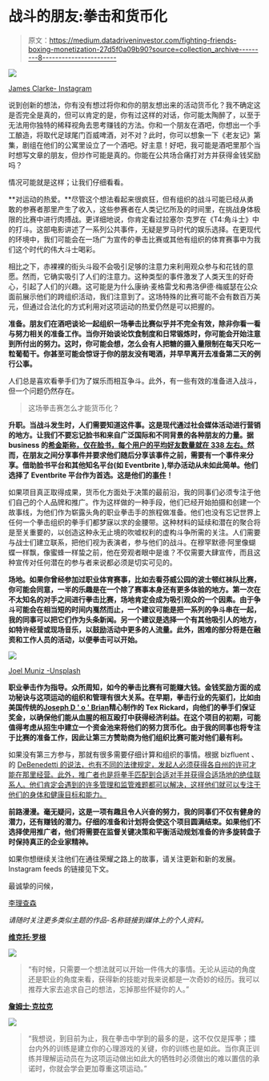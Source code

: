# 战斗的朋友:拳击和货币化

> 原文：<https://medium.datadriveninvestor.com/fighting-friends-boxing-monetization-27d5f0a09b90?source=collection_archive---------8----------------------->

![](img/155afd282c64d79ba89de9ea9c1ab0f3.png)

[James Clarke- Instagram](https://www.instagram.com/jamesclarke93/)

说到创新的想法，你有没有想过将你和你的朋友想出来的活动货币化？我不确定这是否完全是真的，但可以肯定的是，你有过这样的对话，你可能太陶醉了，以至于无法用你独特的稀释视角去思考赚钱的方法。你和一个朋友在酒吧，你想出一个手工酿造，将取代足球尾门百威啤酒，对不对？此时，你可以想象一下《老友记》第集，剧组在他们的公寓里设立了一个酒吧。好主意！好吧，我可能是酒吧里那个当时想写文章的朋友，但炒作可能是真的。你能在公共场合痛打对方并获得金钱奖励吗？

情况可能就是这样；让我们仔细看看。

**对运动的热爱。**尽管这个想法看起来很疯狂，但有组织的战斗可能已经从勇敢的参赛者那里产生了收入，这些参赛者在人类记忆所及的时间里，在挑战身体极限的比赛中进行肉搏战。更详细地说，你肯定看过拉塞尔·克罗在《T4:角斗士》中的打斗。这部电影讲述了一系列公共事件，无疑是罗马时代的娱乐选择。在更现代的环境中，我们可能会在一场广为宣传的拳击比赛或其他有组织的体育赛事中为我们这个时代的伟大斗士喝彩。

相比之下，赤裸裸的街头斗殴不会吸引足够的注意力来利用观众参与和花钱的意愿。然而，它确实吸引了人们的注意力。这种类型的事件激发了人类天生的好奇心，引起了人们的兴趣。这可能是为什么康纳·麦格雷戈和弗洛伊德·梅威瑟在公众面前展示他们的跨组织活动，我们注意到了。这场特殊的比赛可能不会有数百万美元，但通过合法化的方式利用对这项运动的热爱仍然是可以把握的。

**准备。朋友们在酒吧谈论一起组织一场拳击比赛似乎并不完全有效，除非你看一看与努力相关的准备工作。当你开始谈论饮食制度和日常锻炼时，你可能会开始注意到所付出的努力。这时，你可能会想，怎么会有人把糖的摄入量限制在每天只吃一粒葡萄干。你甚至可能会惊讶于你的朋友没有喝酒，并早早离开去准备第二天的例行公事。**

人们总是喜欢看拳手们为了娱乐而相互争斗。此外，有一些有效的准备进入战斗，但一个问题仍然存在。

> 这场拳击赛怎么才能货币化？

**升职。当战斗发生时，人们需要知道这件事。这是现代通过社会媒体活动进行营销的地方。让我们不要忘记脸书和来自广泛国际和不同背景的各种朋友的力量。据 business 的[希金斯称，仅在脸书，每个用户的平均好友数量就在 338 左右。](https://www.bustle.com/articles/158302-the-ideal-number-of-best-friends-is-lower-than-you-think-but-dont-start-dropping-people)然而，在朋友之间分享事件并要求他们随后分享该事件之前，需要有一个事件来分享。借助脸书平台和其他知名平台(如 Eventbrite ),举办活动从未如此简单。他们选择了 Eventbrite 平台作为首选。这是他们的[事件](https://www.eventbrite.co.uk/e/jc-vs-tr-amateur-boxing-fight-tickets-50751352662)！**

如果项目真正取得成果，货币化方面处于决策的最前沿，我的同事们必须专注于他们自己的个人品牌和推广。作为这样做的一种手段，他们已经开始拍摄和创建一个故事线，为他们作为崭露头角的职业拳击手的旅程做准备。他们也没有忘记世界上任何一个拳击组织的拳手们都梦寐以求的金腰带。这种材料的延续和潜在的聚合将是至关重要的，以创造这种永无止境的吹嘘权利的虚构斗争所需的关注。人们需要与战士们建立联系，把他们视为表演者，参与他们的战斗。在穆罕默德·阿里像蝴蝶一样飘，像蜜蜂一样蛰之前，他在旁观者眼中是谁？不仅需要大肆宣传，而且这种宣传对任何潜在的参与者来说都必须是切实可见的。

**场地。如果你曾经参加过职业体育赛事，比如去看芬威公园的波士顿红袜队比赛，你可能会同意，一半的乐趣是在一个除了赛事本身还有更多体验的地方。第一次在不太知名的对手之间进行拳击比赛，场地肯定会成为吸引观众的一个因素。由于争斗可能会在相当短的时间内戛然而止，一个建议可能是把一系列的争斗串在一起，我的同事可以把它们作为头条新闻。另一个建议是选择一个有其他吸引人的地方，如特许经营或现场音乐，以鼓励活动中更多的人流量。此外，困难的部分将是在融资和工作人员的活动，以便拳击可以开始。**

![](img/f35bd197bb7efcaaad3df804e63db991.png)

[Joel Muniz -Unsplash](https://unsplash.com/photos/lUK16p_JtCM)

**职业拳击作为指导。众所周知，如今的拳击比赛有可能赚大钱。金钱奖励方面的成功秘诀与这项运动的组织和管理有很大关系。在早期，拳击行业的先驱们，比如由美国传统的[Joseph D ' o ' Brian](https://bizfluent.com/how-5006693-start-boxing-promotion-business.html)精心制作的 Tex Rickard，向他们的拳手们保证奖金，以确保他们能从血腥的相互殴打中获得经济利益。在这个项目的初期，可能值得考虑从招生中建立一个资金池来将他们的努力货币化。由于我的同事也将专注于比赛的准备工作，因此让第三方赞助商为他们组织比赛可能对他们最有利。**

如果没有第三方参与，那就有很多需要仔细计算和组织的事情。根据 bizfluent 、的 [DeBenedetti 的说法，也有不同的法律规定，发起人必须获得各自州的许可才能在那里经营。此外，推广者也是将拳手匹配到合适对手并获得合适场地的绝佳联系人。他们肯定会遇到的许多管理和监管难题都可以解决，这样他们就可以专注于他们的身体和健康目标和能力。](https://bizfluent.com/how-5006693-start-boxing-promotion-business.html)

**前路漫漫。毫无疑问，这是一项有趣且令人兴奋的努力，我的同事们不仅有健身的潜力，还有赚钱的潜力。仔细的准备和计划将会使这个项目圆满结束。如果他们不选择使用推广者，他们将需要在监督关键决策和平衡活动规划准备的许多旋转盘子时保持真正的企业家精神。**

如果你想继续关注他们在通往荣耀之路上的故事，请关注更新和新的发展。Instagram feeds 的链接见下文。

最诚挚的问候，

[李理查森](https://medium.com/@lee.richard)

*请随时关注更多类似主题的作品-名称链接到媒体上的个人资料。*

[**维克托·罗根**](https://www.instagram.com/victor_rogen/)

![](img/c54b73ca62c7b1f8c5ab05aa0283516f.png)

> “有时候，只需要一个想法就可以开始一件伟大的事情。无论从运动的角度还是职业的角度来看，获得新的技能对我来说都是一次奇妙的经历。我可以推荐大家去追求自己的想法，忘掉那些怀疑你的人。”

[**詹姆士·克拉克**](https://www.instagram.com/jamesclarke93/)

![](img/f666c632205ececd629d6c454449c3ab.png)

> “我想说，到目前为止，我在拳击中学到的最多的是，这不仅仅是挥拳；擂台内外的训练是建立你的心理游戏的关键，你的训练也是如此。当你真正训练并理解运动员在为这项运动做出如此大的牺牲时必须做出的难以置信的承诺时，你就会学会更加尊重这项运动。”